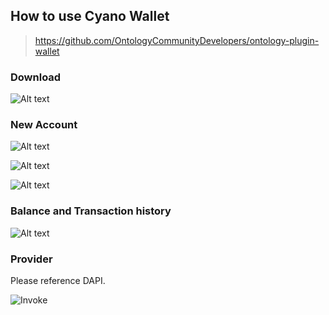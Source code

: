 ## How to use Cyano Wallet

> https://github.com/OntologyCommunityDevelopers/ontology-plugin-wallet

### Download
![Alt text](https://raw.githubusercontent.com/ontio-community/bounty-program-report/master/chrome-plugin/cayno-wallet/img/OEP/Dapi/OntologyWebWallet.png)

### New Account
![Alt text](https://raw.githubusercontent.com/ontio-community/bounty-program-report/master/chrome-plugin/cayno-wallet/img/OEP/Dapi/OntologyWebWallet2.png)

![Alt text](https://raw.githubusercontent.com/ontio-community/bounty-program-report/master/chrome-plugin/cayno-wallet/img/OEP/Dapi/OntologyWebWallet3.png)

![Alt text](https://raw.githubusercontent.com/ontio-community/bounty-program-report/master/chrome-plugin/cayno-wallet/img/OEP/Dapi/OntologyWebWallet4.png)

### Balance and Transaction history

![Alt text](https://raw.githubusercontent.com/ontio-community/bounty-program-report/master/chrome-plugin/cayno-wallet/img/OEP/Dapi/OntologyWebWallet5.png)


### Provider

Please reference DAPI.

![Invoke](https://s1.ax1x.com/2018/09/03/Pz5JO0.png) 